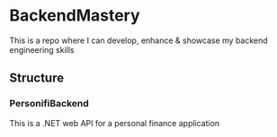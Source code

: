 # BackendMastery

This is a repo where I can develop, enhance & showcase my backend engineering skills

## Structure

### PersonifiBackend

This is a .NET web API for a personal finance application
